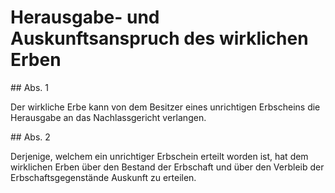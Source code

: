 # Herausgabe- und Auskunftsanspruch des wirklichen Erben



\#\# Abs. 1

 Der wirkliche Erbe kann von dem Besitzer eines unrichtigen Erbscheins die Herausgabe an das Nachlassgericht verlangen.

\#\# Abs. 2

 Derjenige, welchem ein unrichtiger Erbschein erteilt worden ist, hat dem wirklichen Erben über den Bestand der Erbschaft und über den Verbleib der Erbschaftsgegenstände Auskunft zu erteilen. 

